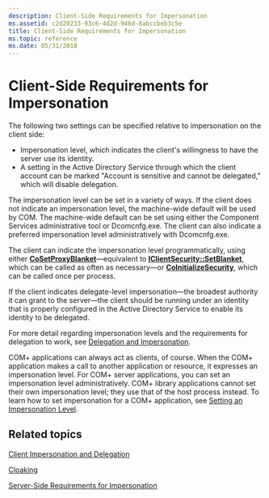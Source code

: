 ```yaml
---
description: Client-Side Requirements for Impersonation
ms.assetid: c2d20233-93c6-4d2d-946d-8abccbeb3c5e
title: Client-Side Requirements for Impersonation
ms.topic: reference
ms.date: 05/31/2018
---
```


# Client-Side Requirements for Impersonation

The following two settings can be specified relative to impersonation on the client side:

-   Impersonation level, which indicates the client's willingness to have the server use its identity.
-   A setting in the Active Directory Service through which the client account can be marked "Account is sensitive and cannot be delegated," which will disable delegation.

The impersonation level can be set in a variety of ways. If the client does not indicate an impersonation level, the machine-wide default will be used by COM. The machine-wide default can be set using either the Component Services administrative tool or Dcomcnfg.exe. The client can also indicate a preferred impersonation level administratively with Dcomcnfg.exe.

The client can indicate the impersonation level programmatically, using either [**CoSetProxyBlanket**](/windows/desktop/api/combaseapi/nf-combaseapi-cosetproxyblanket)—equivalent to [**IClientSecurity::SetBlanket**](/windows/desktop/api/objidl/nf-objidl-iclientsecurity-setblanket), which can be called as often as necessary—or [**CoInitializeSecurity**](/windows/desktop/api/combaseapi/nf-combaseapi-coinitializesecurity), which can be called once per process.

If the client indicates delegate-level impersonation—the broadest authority it can grant to the server—the client should be running under an identity that is properly configured in the Active Directory Service to enable its identity to be delegated.

For more detail regarding impersonation levels and the requirements for delegation to work, see [Delegation and Impersonation](/windows/desktop/com/delegation-and-impersonation).

COM+ applications can always act as clients, of course. When the COM+ application makes a call to another application or resource, it expresses an impersonation level. For COM+ server applications, you can set an impersonation level administratively. COM+ library applications cannot set their own impersonation level; they use that of the host process instead. To learn how to set impersonation for a COM+ application, see [Setting an Impersonation Level](setting-an-impersonation-level.md).

## Related topics

<dl> <dt>

[Client Impersonation and Delegation](client-impersonation-and-delegation.md)
</dt> <dt>

[Cloaking](cloaking.md)
</dt> <dt>

[Server-Side Requirements for Impersonation](server-side-requirements-for-impersonation.md)
</dt> </dl>

 

 
